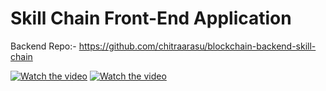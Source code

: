 # Skill Chain Front-End Application

Backend Repo:- https://github.com/chitraarasu/blockchain-backend-skill-chain

[![Watch the video](https://i.stack.imgur.com/Vp2cE.png)](https://chitraarasu.github.io/Skill-Chain/web_output.mp4)
[![Watch the video](https://i.stack.imgur.com/Vp2cE.png)](https://chitraarasu.github.io/Skill-Chain/mobile_output.mp4)

